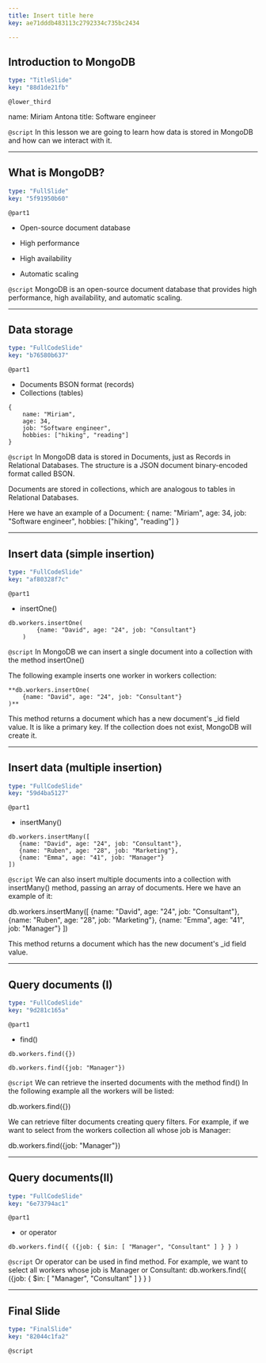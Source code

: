 ```yaml
---
title: Insert title here
key: ae71dddb483113c2792334c735bc2434

---
```

## Introduction to MongoDB

```yaml
type: "TitleSlide"
key: "88d1de21fb"
```

`@lower_third`

name: Miriam Antona
title: Software engineer


`@script`
In this lesson we are going to learn how data is stored in MongoDB and how can we interact with it.


---
## What is MongoDB?

```yaml
type: "FullSlide"
key: "5f91950b60"
```

`@part1`
- Open-source document database

- High performance

- High availability

- Automatic scaling


`@script`
MongoDB is an open-source document database that provides high performance, high availability, and automatic scaling.


---
## Data storage

```yaml
type: "FullCodeSlide"
key: "b76580b637"
```

`@part1`
- Documents BSON format (records)
- Collections (tables)


```
{
    name: "Miriam",
    age: 34,
    job: "Software engineer",
    hobbies: ["hiking", "reading"]
}
```


`@script`
In MongoDB data is stored in Documents, just as Records in Relational Databases. The structure is a JSON document binary-encoded format called BSON.

Documents are stored in collections, which are analogous to tables in Relational Databases.

Here we have an example of a Document:
{
    name: "Miriam",
    age: 34,
    job: "Software engineer",
    hobbies: ["hiking", "reading"]
}


---
## Insert data (simple insertion)

```yaml
type: "FullCodeSlide"
key: "af80328f7c"
```

`@part1`
- insertOne()


```
db.workers.insertOne(
		{name: "David", age: "24", job: "Consultant"}
	)
```


`@script`
In MongoDB we can insert a single document into a collection with the method insertOne()

The following example inserts one worker in workers collection:

	**db.workers.insertOne(
		{name: "David", age: "24", job: "Consultant"}
	)**

This method returns a document which has a new document's _id field value. It is like a primary key.
If the collection does not exist, MongoDB will create it.


---
## Insert data (multiple insertion)

```yaml
type: "FullCodeSlide"
key: "59d4ba5127"
```

`@part1`
- insertMany()

```
db.workers.insertMany([
   {name: "David", age: "24", job: "Consultant"},
   {name: "Ruben", age: "28", job: "Marketing"},
   {name: "Emma", age: "41", job: "Manager"}
])
```


`@script`
We can also insert multiple documents into a collection with insertMany() method, passing an array of documents.
Here we have an example of it:

db.workers.insertMany([
   {name: "David", age: "24", job: "Consultant"},
   {name: "Ruben", age: "28", job: "Marketing"},
   {name: "Emma", age: "41", job: "Manager"}
])

This method returns a document which has the new document's _id field value.


---
## Query documents (I)

```yaml
type: "FullCodeSlide"
key: "9d281c165a"
```

`@part1`
- find()

```
db.workers.find({})
```
```
db.workers.find({job: "Manager"})
```


`@script`
We can retrieve the inserted documents with the method find()
In the following example all the workers will be listed:

db.workers.find({})


We can retrieve filter documents creating query filters. 
For example, if we want to select from the workers collection all whose job is Manager:

db.workers.find({job: "Manager"})


---
## Query documents(II)

```yaml
type: "FullCodeSlide"
key: "6e73794ac1"
```

`@part1`
- or operator
```
db.workers.find({ ({job: { $in: [ "Manager", "Consultant" ] } } )
```


`@script`
Or operator can be used in find method. For example, we want to select all workers whose job is Manager or Consultant:
db.workers.find({ ({job: { $in: [ "Manager", "Consultant" ] } } )


---
## Final Slide

```yaml
type: "FinalSlide"
key: "82044c1fa2"
```

`@script`


